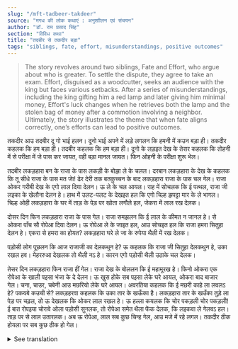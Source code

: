 ```yaml
---
slug: "/mft-tadbeer-takdeer"
source: "मगध की लोक कथाएं : अनुशाीलन एवं संचयन"
author: "डॉ. राम प्रसाद सिंह"
section: "विविध कथा"
title: "तदबीर से तकदीर बड़ा"
tags: "siblings, fate, effort, misunderstandings, positive outcomes"
---
```

<blockquote>
The story revolves around two siblings, Fate and Effort, who argue about who is greater. To settle the dispute, they agree to take an exam. Effort, disguised as a woodcutter, seeks an audience with the king but faces various setbacks. After a series of misunderstandings, including the king gifting him a red lamp and later giving him minimal money, Effort's luck changes when he retrieves both the lamp and the stolen bag of money after a commotion involving a neighbor. Ultimately, the story illustrates the theme that when fate aligns correctly, one’s efforts can lead to positive outcomes.
</blockquote>

तकदीर आउ तदबीर दू गो भाई हलन। दूनो भाई अपने में लड़े लगलन कि हमनी में कउन बड़ा ही। तकदीर कहलक कि हम बड़ा ही। तदबीर कहलक कि हम बड़ा ही। दूनो के लड़इत देख के तेसर कहलक कि तोहनी में से परीक्षा में जे पास कर जायत, वही बड़ा मानल जायत। फिन ओहनी के परीक्षा शुरू भेल। 
 
तदबीर लकड़हारा बन के राजा के पास लकड़ी के बोझा ले के चलल। दरबान लकड़हारा के देख के कहलक कि तू सीधे राजा के पास मत जाे! ढेर देरी तक बतकुच्चन के बाद लकड़हारा राजा के पास चल गेल। राजा ओकर गरीबी देख के एगो लाल दिया देलन। ऊ ले के चल आयल। राह में सोचलक कि ई पत्थल, राजा जी लइका के खेलौना देलन हे। हाथ में उलट-पलट के देखइत हल कि एगो चिल्ह झपट्टा मार के ले भागल। चिल्ह ओही लकड़हारा के घर में ताड़ के पेड़ पर खोता लगौले हल, जेकरा में लाल रख देलक।

दोसर दिन फिन लकड़हारा राजा के पास गेल। राजा समझलन कि ई लाल के कीमत न जानल हे। से ओकरा पाँच सौ रोपेआ दिया देलन। ऊ रोपेआ ले के जाइत हल, आउ सोचइत हल कि राजा हमरा सितुहा देलन हे। एकरा से हमरा का होयत? लकड़हारा घरे ले जा के रुपेया थैली में रख देलक।
 
पड़ोसी लोग पूछलन कि आज राजाजी का देलकथुन हे? ऊ कहलक कि राजा जी सितुहा देलकथुन हे, उका रखल हव। मेहररुआ देखलक तो थैली नऽ हे। कारन एगो पड़ोसी थैली उठाके चल देलक।
 
तेसर दिन लकड़हारा फिन राजा हीं गेल। राजा देख के बोललन कि ई महामूरख हे। फिनो ओकरा एक रोपेआ के खाली पइसा भंजा के दे देलन। ऊ खुस होके सब पइसा लेके घरे आयल, ओकरा बाद बाजार गेल। चना, चाउर, चबेनी आउ मछरियो लेके घरे आयल। अवरतिया कहलक कि ई मछरी काहे ला लवलऽ हे? पकयबे कउची से? लकड़हरवा कहलक कि उका तार के खऊँका है। लकड़हारा तार के खउँका तुड़े ला पेड़ पर चढ़ल, तो ऊ देखलक कि ओकर लाल रखल हे। ऊ हल्ला कयलक कि चोर पकड़ली चोर पकड़ली! ई बात रोपइया चोरावे ओला पड़ोसी सुनलक, तो रोपेआ समेत थैला फेंक देलक, कि लइकवा ले गेलवऽ हल। ताड़ पर से लाल उतारलक। अब ऊ रोपेआ, लाल सब कुछ चिन्ह गेल, आउ मजे में रहे लगल। तकदीर ठीक होयला पर सब कुछ ठीक हो गेल।

<details>
<summary>See translation</summary>

Fate and Effort were two brothers. Both brothers began to argue about who was greater. Fate claimed that he was greater, while Effort also insisted that he was greater. Seeing them fight, a third brother suggested that whoever passes the exam among them will be considered the greatest. Then their examination began.

Effort disguised himself as a woodcutter and went to the king with a load of wood. The doorkeeper told the woodcutter not to go directly to the king! After much delay and chat, the woodcutter finally approached the king. Seeing his poverty, the king gave him a red lamp. He took it with him and thought that this is a toy for the king's child. While flipping it over in his hand, a kite swooped down and snatched it away. The kite had made its nest on a palm tree in the woodcutter's house, where it had placed the red lamp.

The next day, the woodcutter went back to the king. The king realized that he didn't understand the value of the red lamp. Therefore, he gave him five hundred rupees. As he was leaving with the money, he thought that the king had given him a little bit of money. What would that do for him? The woodcutter took the rupees home and placed them in a bag.

The neighbors asked him what the king had given that day. He replied that the king had given him a little money and that he had kept it. When his wife looked, there was no bag. One of the neighbors had taken the bag away.

On the third day, the woodcutter went back to the king again. Seeing him, the king said, "This man is a great fool." He then gave him a single rupee in worthless coins. Happy, the woodcutter took all the money home and then went to the market. He bought chickpeas, rice, some vegetables, and fish. His wife asked, "Why did you bring the fish? How will we cook it?" The woodcutter replied that he was going to make a fishing line. To make the fishing line, he climbed a tree, and there he saw that his red lamp was there. He shouted, "Thief! Thief!" Hearing this, the neighbor, who had stolen the bag, dropped the bag with the rupees, thinking he had stolen from the boy. He took the red lamp from the tree. Now, the woodcutter recognized everything—the rupees, the lamp—and began to enjoy himself. Once Fate aligned properly, everything fell into place.
</details>